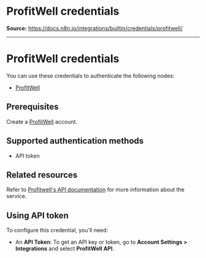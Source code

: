 # ProfitWell credentials

**Source:** https://docs.n8n.io/integrations/builtin/credentials/profitwell/

---

# ProfitWell credentials

You can use these credentials to authenticate the following nodes:

- [ProfitWell](../../app-nodes/n8n-nodes-base.profitwell/)

## Prerequisites

Create a [ProfitWell](https://www2.profitwell.com/signup/start) account.

## Supported authentication methods

- API token

## Related resources

Refer to [Profitwell's API documentation](https://profitwellapiv2.docs.apiary.io/) for more information about the service.

## Using API token

To configure this credential, you'll need:

- An **API Token**: To get an API key or token, go to **Account Settings > Integrations** and select **ProfitWell API**.
